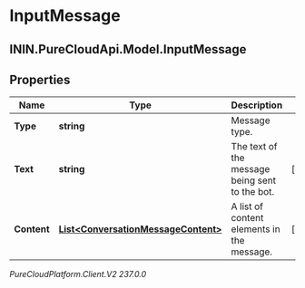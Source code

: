 # InputMessage

## ININ.PureCloudApi.Model.InputMessage

## Properties

|Name | Type | Description | Notes|
|------------ | ------------- | ------------- | -------------|
| **Type** | **string** | Message type. | |
| **Text** | **string** | The text of the message being sent to the bot. | [optional] |
| **Content** | [**List&lt;ConversationMessageContent&gt;**](ConversationMessageContent) | A list of content elements in the message. | [optional] |



_PureCloudPlatform.Client.V2 237.0.0_
